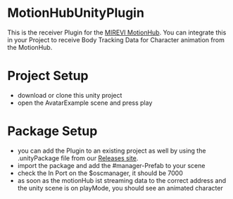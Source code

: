 # MotionHubUnityPlugin

This is the receiver Plugin for the [MIREVI MotionHub](https://github.com/Mirevi/MotionHub). You can integrate this in your Project to receive Body Tracking Data for Character animation from the MotionHub.

# Project Setup

- download or clone this unity project
- open the AvatarExample scene and press play

# Package Setup
- you can add the Plugin to an existing project as well by using the .unityPackage file from our [Releases site](https://github.com/Mirevi/MotionHub-Unity-Plugin/releases).
- import the package and add the #manager-Prefab to your scene
- check the In Port on the $oscmanager, it should be 7000
- as soon as the motionHub ist streaming data to the correct address and the unity scene is on playMode, you should see an animated character

